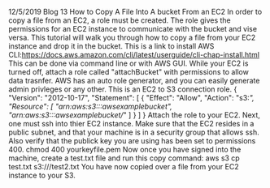 12/5/2019 Blog 13
How to Copy A File Into A bucket From an EC2
In order to copy a file from an EC2, a role must be created. The role gives the permissions for an EC2 instance to communicate with the bucket and vise versa. This tutorial will walk you through how to copy a file from your EC2 instance and drop it in the bucket.
This is a link to install AWS CLI:https://docs.aws.amazon.com/cli/latest/userguide/cli-chap-install.html
This can be done via command line or with AWS GUI. While your EC2 is turned off, attach a role called "attachBucket" with permissions to allow data trasnfer. AWS has an auto role generator, and you can easily generate admin privleges or any other. This is an EC2 to S3 connection role.
{
    "Version": "2012-10-17",
    "Statement": [
        {
            "Effect": "Allow",
            "Action": "s3:*",
            "Resource": [
                "arn:aws:s3:::awsexamplebucket",
                "arn:aws:s3:::awsexamplebucket/*"
            ]
        }
    ]
}
 Attach the role to your EC2.
Next, one must ssh into thier EC2 instance. Make sure that the EC2 resides in a public subnet, and that your machine is in a security group that allows ssh. Also verify that the publick key you are using has been set to permissions 400.
chmod 400 yourkeyfile.pem
Now once you have signed into the machine, create a test.txt file and run this copy command: aws s3 cp test.txt s3://<mybucketname>/test2.txt
You have now copied over a file from your EC2 instance to your S3.

